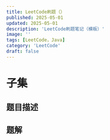 ```yaml
---
title: LeetCode刷题（）
published: 2025-05-01
updated: 2025-05-01
description: 'LeetCode刷题笔记（模板）'
image: ''
tags: [LeetCode，Java]
category: 'LeetCode'
draft: false 
---
```


# 子集

## 题目描述



## 题解



